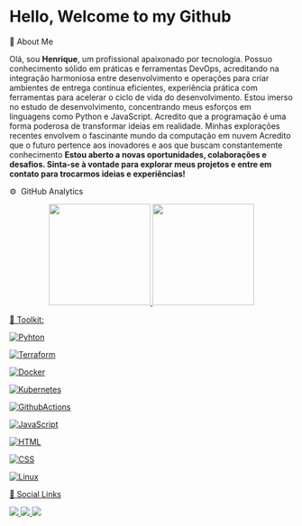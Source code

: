 <h1 align="left">Hello, Welcome to my Github</h1>

🌠 About Me
<p>
Olá, sou <strong>Henrique</strong>, um profissional apaixonado por tecnologia. Possuo conhecimento sólido em práticas e ferramentas DevOps, acreditando na integração harmoniosa entre desenvolvimento e operações para criar ambientes de entrega contínua eficientes, experiência prática com ferramentas  para acelerar o ciclo de vida do desenvolvimento. Estou imerso no estudo de desenvolvimento, concentrando meus esforços em linguagens como Python e JavaScript. Acredito que a programação é uma forma poderosa de transformar ideias em realidade. Minhas explorações recentes envolvem o fascinante mundo da computação em nuvem
Acredito que o futuro pertence aos inovadores e aos que buscam constantemente conhecimento <strong>Estou aberto a novas oportunidades, colaborações e desafios. Sinta-se à vontade para explorar meus projetos e entre em contato para trocarmos ideias e experiências!</strong><P>

⚙️ &nbsp;GitHub Analytics
<div align="center">
  <a href="https://github.com/inaciogu">
  <img height="180em" src="https://github-readme-stats-sigma-five.vercel.app/api?username=n0vaesz&show_icons=true&theme=dark&count_private=true"/>
  <img height="180em" src="https://github-readme-stats-sigma-five.vercel.app/api/top-langs/?username=n0vaesz&layout=compact&langs_count=7&theme=dark"/>
</div>

🧰 Toolkit:

![Pyhton](https://img.shields.io/badge/-Python-010101?style=for-the-badge&logo=python&Color=black)


![Terraform](https://img.shields.io/badge/-Terraform-010101?style=for-the-badge&logo=terraform&Color=black)

![Docker](https://img.shields.io/badge/-Docker-010101?style=for-the-badge&logo=docker&Color=black)

![Kubernetes](https://img.shields.io/badge/-kubernetes-010101?style=for-the-badge&logo=kubernetes&Color=black)


![GithubActions](https://img.shields.io/badge/-github%20actions-010101?style=for-the-badge&logo=githubactions&Color=black)


![JavaScript](https://img.shields.io/badge/-javascript-010101?style=for-the-badge&logo=javascript&Color=black)

![HTML](https://img.shields.io/badge/-html-010101?style=for-the-badge&logo=html5&Color=black)


![CSS](https://img.shields.io/badge/-css-010101?style=for-the-badge&logo=css3&Color=black)

![Linux](https://img.shields.io/badge/-linux-010101?style=for-the-badge&logo=linux&Color=black)

🔗 Social Links
  <div> 
  <a href="https://www.instagram.com/n0vaesz/" target="_blank">
    <img src="https://img.shields.io/badge/-Instagram-%23E4405F?style=for-the-badge&logo=instagram&logoColor=white" target="_blank" />
  </a>

  <a href="https://www.linkedin.com/in/henrique-novaes-b805b4225" target="_blank">
    <img src="https://img.shields.io/badge/-LinkedIn-%230077B5?style=for-the-badge&logo=linkedin&logoColor=white" target="_blank" />
  </a> 

  <a href="https://web.whatsapp.com/send?l=en&phone=+55 11995299898" target="_blank">
    <img src="https://img.shields.io/badge/WhatsApp-25D366?style=for-the-badge&logo=whatsapp&logoColor=white" target="_blank" />
  </a>
</div>